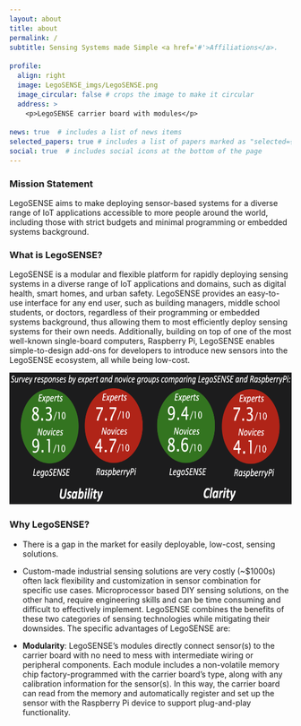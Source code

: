 ```yaml
---
layout: about
title: about
permalink: /
subtitle: Sensing Systems made Simple <a href='#'>Affiliations</a>.

profile:
  align: right
  image: LegoSENSE_imgs/LegoSENSE.png
  image_circular: false # crops the image to make it circular
  address: >
    <p>LegoSENSE carrier board with modules</p>

news: true  # includes a list of news items
selected_papers: true # includes a list of papers marked as "selected={true}"
social: true  # includes social icons at the bottom of the page
---
```


### Mission Statement 
LegoSENSE aims to make deploying sensor-based systems for a diverse range of IoT applications accessible to more people around the world, including those with strict budgets and minimal programming or embedded systems background.  

### What is LegoSENSE?
LegoSENSE is a modular and flexible platform for rapidly deploying sensing systems in a diverse range of IoT applications and domains, such as digital health, smart homes, and urban safety. LegoSENSE provides an easy-to-use interface for any end user, such as building managers, middle school students, or doctors, regardless of their programming or embedded systems background, thus allowing them to most efficiently deploy sensing systems for their own needs. Additionally, building on top of one of the most well-known single-board computers, Raspberry Pi, LegoSENSE enables simple-to-design add-ons for developers to introduce new sensors into the LegoSENSE ecosystem, all while being low-cost. 

<img title="a title" alt="Alt text" src="/assets/img/survey.png" width = "650" height="235">

### Why LegoSENSE? 
* There is a gap in the market for easily deployable, low-cost, sensing solutions.

* Custom-made industrial sensing solutions are very costly (~$1000s) often lack flexibility and customization in sensor combination for specific use cases. Microprocessor based DIY sensing solutions, on the other hand, require engineering skills and can be time consuming and difficult to effectively implement. LegoSENSE combines the benefits of these two categories of sensing technologies while mitigating their downsides. The specific advantages of LegoSENSE are:

* **Modularity**: LegoSENSE’s modules directly connect sensor(s) to the carrier board with no need to mess with intermediate wiring or peripheral components. Each module includes a non-volatile memory chip factory-programmed with the carrier board’s type, along with any calibration information for the sensor(s). In this way, the carrier board can read from the memory and automatically register and set up the sensor with the Raspberry Pi device to support plug-and-play functionality.


